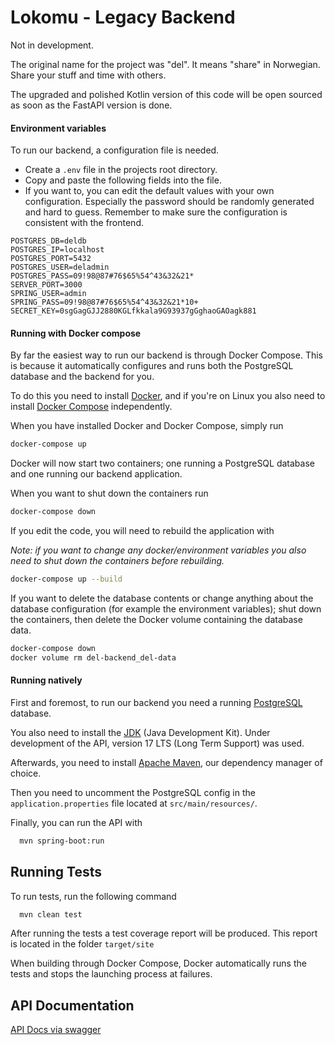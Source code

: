 # Lokomu - Legacy Backend

Not in development.

The original name for the project was "del". It means "share" in Norwegian. Share your stuff and time with others. 

The upgraded and polished Kotlin version of this code will be open sourced as soon as the FastAPI version is done.

#### Environment variables

To run our backend, a configuration file is needed.
- Create a ``.env`` file in the projects root directory.
- Copy and paste the following fields into the file.
- If you want to, you can edit the default values with your own configuration. Especially the password should be randomly generated and hard to guess. Remember to make sure the configuration is consistent with the frontend.

```file
POSTGRES_DB=deldb
POSTGRES_IP=localhost
POSTGRES_PORT=5432
POSTGRES_USER=deladmin
POSTGRES_PASS=09!98@87#76$65%54^43&32&21*
SERVER_PORT=3000
SPRING_USER=admin
SPRING_PASS=09!98@87#76$65%54^43&32&21*10+
SECRET_KEY=0sgGagGJJ2880KGLfkkala9G93937gGghaoGAOagk881
```

#### Running with Docker compose

By far the easiest way to run our backend is through Docker Compose. This is because it automatically configures and runs both the PostgreSQL database and the backend for you.

To do this you need to install [Docker](https://docs.docker.com/get-docker/), and if you're on Linux you also need to install [Docker Compose](https://docs.docker.com/compose/install/) independently.

When you have installed Docker and Docker Compose, simply run

```bash
docker-compose up
```

Docker will now start two containers; one running a PostgreSQL database and one running our backend application.


When you want to shut down the containers run

```bash
docker-compose down
```

If you edit the code, you will need to rebuild the application with

*Note: if you want to change any docker/environment variables you also need to shut down the containers before rebuilding.*

```bash
docker-compose up --build
```

If you want to delete the database contents or change anything about the database configuration (for example the environment variables); shut down the containers, then delete the Docker volume containing the database data.

```bash
docker-compose down
docker volume rm del-backend_del-data
```


#### Running natively

First and foremost, to run our backend you need a running [PostgreSQL](https://www.postgresql.org/download/) database.

You also need to install the [JDK](https://www.oracle.com/java/technologies/downloads/) (Java Development Kit). Under development of the API, version 17 LTS (Long Term Support) was used. 

Afterwards, you need to install [Apache Maven](https://maven.apache.org/index.html), our dependency manager of choice.

Then you need to uncomment the PostgreSQL config in the ``application.properties`` file located at ``src/main/resources/``. 

Finally, you can run the API with

```bash
  mvn spring-boot:run
```


## Running Tests

To run tests, run the following command

```bash
  mvn clean test
```
After running the tests a test coverage report will be produced. This report is located in the folder `target/site`

When building through Docker Compose, Docker automatically runs the tests and stops the launching process at failures.

## API Documentation
[API Docs via swagger](http://localhost:3000/api/swagger-ui/index.html#/)
